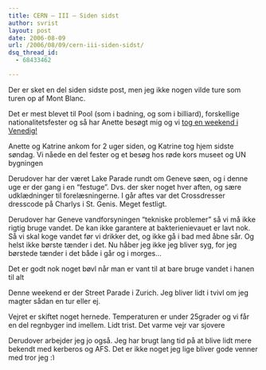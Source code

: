 ```yaml
---
title: CERN – III – Siden sidst
author: svrist
layout: post
date: 2006-08-09
url: /2006/08/09/cern-iii-siden-sidst/
dsq_thread_id:
  - 68433462

---
```

Der er sket en del siden sidste post, men jeg ikke nogen vilde ture som turen op af Mont Blanc.

Det er mest blevet til Pool (som i badning, og som i billiard), forskellige nationalitetsfester og så har Anette besøgt mig og vi <a target="_blank" title="billeder fra Venedig" href="http://flickr.com/photos/sorenvrist/sets/72157594229262240/">tog en weekend i Venedig!</a>

Anette og Katrine ankom for 2 uger siden, og Katrine tog hjem sidste søndag. Vi nåede en del fester og et besøg hos røde kors museet og UN bygningen

Derudover har der været Lake Parade rundt om Geneve søen, og i denne uge er der gang i en &#8220;festuge&#8221;. Dvs. der sker noget hver aften, og sære udklædninger til forelæsningerne. I går aftes var det Crossdresser dresscode på Charlys i St. Genis. Meget festligt.

Derudover har Geneve vandforsyningen &#8220;tekniske problemer&#8221; så vi må ikke rigtig bruge vandet. De kan ikke garantere at bakterienievauet er lavt nok. Så vi skal koge vandet før vi drikker det, og ikke gå i bad med åbne sår. Og helst ikke børste tænder i det. Nu håber jeg ikke jeg bliver syg, for jeg børstede tænder i det både i går og i morges&#8230;

Det er godt nok noget bøvl når man er vant til at bare bruge vandet i hanen til alt

Denne weekend er der Street Parade i Zurich. Jeg bliver lidt i tvivl om jeg magter sådan en tur eller ej.

Vejret er skiftet noget hernede. Temperaturen er under 25grader og vi får en del regnbyger ind imellem. Lidt trist. Det varme vejr var sjovere

Derudover arbejder jeg jo også. Jeg har brugt lang tid på at blive lidt mere bekendt med kerberos og AFS. Det er ikke noget jeg lige bliver gode venner med tror jeg <img src="http://blog.vrist.dk/newwp/wp-includes/images/smilies/simple-smile.png" alt=":)" class="wp-smiley" style="height: 1em; max-height: 1em;" />